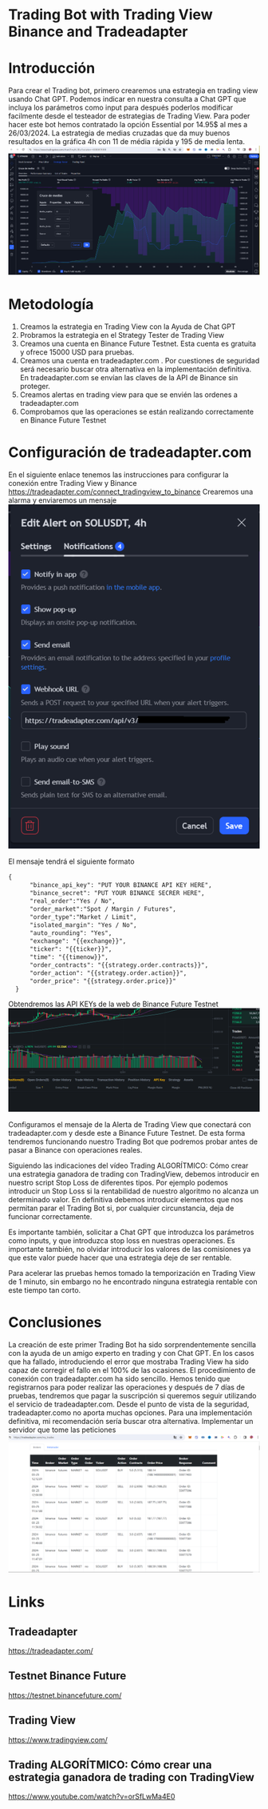 # Trading Bot with Trading View Binance and Tradeadapter

# Introducción
Para crear el Trading bot, primero crearemos una estrategia en trading view usando Chat GPT. Podemos indicar en nuestra consulta a Chat GPT que incluya los parámetros como input para después
poderlos modificar facilmente desde el testeador de estrategias de Trading View. Para poder hacer este bot hemos contratado la opción Essential por 14.95$ al mes a 26/03/2024.
La estrategia de medias cruzadas que da muy buenos resultados en la gráfica 4h con 11 de média rápida y 195 de media lenta. 
![Alt text](trading_bot_1.png "Estrategia medias cruzadas 4h ETH")

# Metodología
1. Creamos la estrategia en Trading View con la Ayuda de Chat GPT
2. Probramos la estrategia en el Strategy Tester de Trading View
3. Creamos una cuenta en Binance Future Testnet. Esta cuenta es gratuita y ofrece 15000 USD para pruebas.
4. Creamos una cuenta en tradeadapter.com . Por cuestiones de seguridad será necesario buscar otra alternativa en la implementación definitiva. En tradeadapter.com se envían las claves de la API de Binance sin proteger.
5. Creamos alertas en trading view para que se envién las ordenes a tradeadapter.com
6. Comprobamos que las operaciones se están realizando correctamente en Binance Future Testnet

# Configuración de tradeadapter.com
En el siguiente enlace tenemos las instrucciones para configurar la conexión entre Trading View y Binance https://tradeadapter.com/connect_tradingview_to_binance
Crearemos una alarma y enviaremos un mensaje ![Alt text](alert_notification_setup.png "Alert notification setup")

El mensaje tendrá el siguiente formato
```
{
      "binance_api_key": "PUT YOUR BINANCE API KEY HERE",
      "binance_secret": "PUT YOUR BINANCE SECRER HERE",
      "real_order":"Yes / No",
      "order_market":"Spot / Margin / Futures",
      "order_type":"Market / Limit",
      "isolated_margin": "Yes / No",
      "auto_rounding": "Yes",
      "exchange": "{{exchange}}",
      "ticker": "{{ticker}}",
      "time": "{{timenow}}",
      "order_contracts": "{{strategy.order.contracts}}",
      "order_action": "{{strategy.order.action}}",
      "order_price": "{{strategy.order.price}}"
  }
```
Obtendremos las API KEYs de la web de Binance Future Testnet  ![Alt text](binance_api_key.png "Binance API KEY")

Configuramos el mensaje de la Alerta de Trading View que conectará con tradeadapter.com y desde este a Binance Future Testnet. De esta forma tendremos funcionando nuestro Trading Bot que podremos probar antes de pasar a Binance con operaciones reales.

Siguiendo las indicaciones del vídeo Trading ALGORÍTMICO: Cómo crear una estrategia ganadora de trading con TradingView, debemos introducir en nuestro script Stop Loss de diferentes tipos. Por ejemplo podemos introducir un Stop Loss si la rentabilidad de nuestro algoritmo no alcanza un determinado valor. En definitiva debemos introducir elementos que nos permitan parar el Trading Bot si, por cualquier circunstancia, deja de funcionar correctamente.

Es importante también, solicitar a Chat GPT que introduzca los parámetros como inputs, y que introduzca stop loss en nuestras operaciones. Es importante también, no olvidar introducir los valores de las comisiones ya que este valor puede hacer que una estrategia deje de ser rentable.

Para acelerar las pruebas hemos tomado la temporización en Trading View de 1 minuto, sin embargo no he encontrado ninguna estrategia rentable con este tiempo tan corto.

# Conclusiones

La creación de este primer Trading Bot ha sido sorprendentemente sencilla con la ayuda de un amigo experto en trading y con Chat GPT. En los casos que ha fallado, introduciendo el error que mostraba Trading View ha sido capaz de corregir el fallo en el 100% de las ocasiones. El procedimiento de conexión con tradeadapter.com ha sido sencillo. Hemos tenido que registrarnos para poder realizar las operaciones y después de 7 días de pruebas, tendremos que pagar la suscripción si queremos seguir utilizando el servicio de tradeadapter.com. Desde el punto de vista de la seguridad, tradeadapter.como no aporta muchas opciones. Para una implementación definitiva, mi recomendación sería buscar otra alternativa. Implementar un servidor que tome las peticiones 
 ![Tradeadapter orders](tradeadapter.png "Tradeadapter orders")  
# Links
## Tradeadapter
https://tradeadapter.com/

## Testnet Binance Future
https://testnet.binancefuture.com/

## Trading View
https://www.tradingview.com/

## Trading ALGORÍTMICO: Cómo crear una estrategia ganadora de trading con TradingView
https://www.youtube.com/watch?v=orSfLwMa4E0
